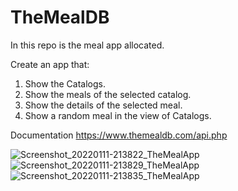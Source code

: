 # TheMealDB
In this repo is the meal app allocated.

Create an app that:
1. Show the Catalogs.
2. Show the meals of the selected catalog.
3. Show the details of the selected meal.
4. Show a random meal in the view of Catalogs.

Documentation https://www.themealdb.com/api.php


![Screenshot_20220111-213822_TheMealApp](https://user-images.githubusercontent.com/9055350/149060838-eb883014-d296-4e79-9828-20fa3c287166.jpg)
![Screenshot_20220111-213829_TheMealApp](https://user-images.githubusercontent.com/9055350/149060849-21f95045-d447-4a32-8a3f-19971a5b90fe.jpg)
![Screenshot_20220111-213835_TheMealApp](https://user-images.githubusercontent.com/9055350/149060853-6a3deef7-a0f8-44fc-96e3-852ef97e8506.jpg)

